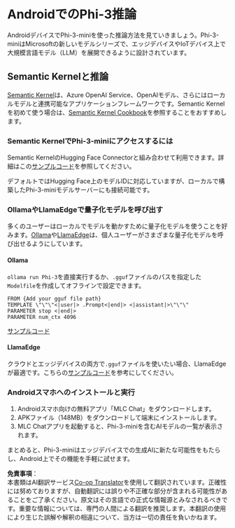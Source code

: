 <!--
CO_OP_TRANSLATOR_METADATA:
{
  "original_hash": "9481b07dda8f9715a5d1ff43fb27568b",
  "translation_date": "2025-05-08T05:57:17+00:00",
  "source_file": "md/01.Introduction/03/Android_Inference.md",
  "language_code": "ja"
}
-->
# **AndroidでのPhi-3推論**

AndroidデバイスでPhi-3-miniを使った推論方法を見ていきましょう。Phi-3-miniはMicrosoftの新しいモデルシリーズで、エッジデバイスやIoTデバイス上で大規模言語モデル（LLM）を展開できるように設計されています。

## Semantic Kernelと推論

[Semantic Kernel](https://github.com/microsoft/semantic-kernel)は、Azure OpenAI Service、OpenAIモデル、さらにはローカルモデルと連携可能なアプリケーションフレームワークです。Semantic Kernelを初めて使う場合は、[Semantic Kernel Cookbook](https://github.com/microsoft/SemanticKernelCookBook?WT.mc_id=aiml-138114-kinfeylo)を参照することをおすすめします。

### Semantic KernelでPhi-3-miniにアクセスするには

Semantic KernelのHugging Face Connectorと組み合わせて利用できます。詳細はこの[サンプルコード](https://github.com/Azure-Samples/Phi-3MiniSamples/tree/main/semantickernel?WT.mc_id=aiml-138114-kinfeylo)を参照してください。

デフォルトではHugging Face上のモデルIDに対応していますが、ローカルで構築したPhi-3-miniモデルサーバーにも接続可能です。

### OllamaやLlamaEdgeで量子化モデルを呼び出す

多くのユーザーはローカルでモデルを動かすために量子化モデルを使うことを好みます。[Ollama](https://ollama.com/)や[LlamaEdge](https://llamaedge.com)は、個人ユーザーがさまざまな量子化モデルを呼び出せるようにしています。

#### Ollama

`ollama run Phi-3`を直接実行するか、`.gguf`ファイルのパスを指定した`Modelfile`を作成してオフラインで設定できます。

```gguf
FROM {Add your gguf file path}
TEMPLATE \"\"\"<|user|> .Prompt<|end|> <|assistant|>\"\"\"
PARAMETER stop <|end|>
PARAMETER num_ctx 4096
```

[サンプルコード](https://github.com/Azure-Samples/Phi-3MiniSamples/tree/main/ollama?WT.mc_id=aiml-138114-kinfeylo)

#### LlamaEdge

クラウドとエッジデバイスの両方で`.gguf`ファイルを使いたい場合、LlamaEdgeが最適です。こちらの[サンプルコード](https://github.com/Azure-Samples/Phi-3MiniSamples/tree/main/wasm?WT.mc_id=aiml-138114-kinfeylo)を参考にしてください。

### Androidスマホへのインストールと実行

1. Androidスマホ向けの無料アプリ「MLC Chat」をダウンロードします。
2. APKファイル（148MB）をダウンロードして端末にインストールします。
3. MLC Chatアプリを起動すると、Phi-3-miniを含むAIモデルの一覧が表示されます。

まとめると、Phi-3-miniはエッジデバイスでの生成AIに新たな可能性をもたらし、Android上でその機能を手軽に試せます。

**免責事項**：  
本書類はAI翻訳サービス[Co-op Translator](https://github.com/Azure/co-op-translator)を使用して翻訳されています。正確性には努めておりますが、自動翻訳には誤りや不正確な部分が含まれる可能性があることをご了承ください。原文はその言語での正式な情報源とみなされるべきです。重要な情報については、専門の人間による翻訳を推奨します。本翻訳の使用により生じた誤解や解釈の相違について、当方は一切の責任を負いかねます。